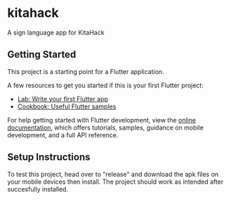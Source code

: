 # kitahack

A sign language app for KitaHack

## Getting Started

This project is a starting point for a Flutter application.

A few resources to get you started if this is your first Flutter project:

- [Lab: Write your first Flutter app](https://docs.flutter.dev/get-started/codelab)
- [Cookbook: Useful Flutter samples](https://docs.flutter.dev/cookbook)

For help getting started with Flutter development, view the
[online documentation](https://docs.flutter.dev/), which offers tutorials,
samples, guidance on mobile development, and a full API reference.

## Setup Instructions 
To test this project, head over to "release" and download the apk files on your mobile devices then install. The project should work as intended after succesfully installed.
